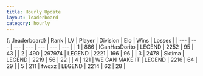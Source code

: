 ```yaml
---
title: Hourly Update
layout: leaderboard
category: hourly
---
```


{: .leaderboard}
| Rank | LV | Player | Division | Elo | Wins | Losses |
| --- | --- | --- | --- | --- | --- | --- |
| <span data-change="0">1</span> | 886 | <span title="ID: 415713">ICanHasDorito</span> | LEGEND | <span data-change="0">2252</span> | <span data-change="0">95</span> | <span data-change="0">43</span> |
| <span data-change="1">2</span> | 490 | <span title="ID: 544038">297974</span> | LEGEND | <span data-change="0">2221</span> | <span data-change="0">166</span> | <span data-change="0">96</span> |
| <span data-change="1">3</span> | 2478 | <span title="ID: 353063">Sktima</span> | LEGEND | <span data-change="0">2219</span> | <span data-change="0">56</span> | <span data-change="0">22</span> |
| <span data-change="1">4</span> | 121 | <span title="ID: 745795">WE CAN MAKE IT</span> | LEGEND | <span data-change="0">2216</span> | <span data-change="0">64</span> | <span data-change="0">29</span> |
| <span data-change="1">5</span> | 211 | <span title="ID: 742416">fwqxz</span> | LEGEND | <span data-change="0">2214</span> | <span data-change="0">62</span> | <span data-change="0">28</span> |